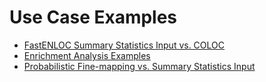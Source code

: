 # Use Case Examples

+ [FastENLOC Summary Statistics Input vs. COLOC](enloc_v_coloc.md)
+ [Enrichment Analysis Examples]()
+ [Probabilistic Fine-mapping vs. Summary Statistics Input]()
